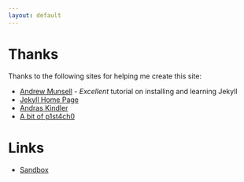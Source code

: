 ```yaml
---
layout: default
---
```


# Thanks

Thanks to the following sites for helping me create this site:

* [Andrew Munsell](https://www.andrewmunsell.com/tutorials/jekyll-by-example/tutorial) - *Excellent* 
tutorial on installing and learning Jekyll
* [Jekyll Home Page](http://jekyllrb.com/)
* [Andras Kindler](http://andraskindler.com/)
* [A bit of p1st4ch0](https://p1st4ch0.github.io/)

# Links

* [Sandbox](/sandbox.html)
